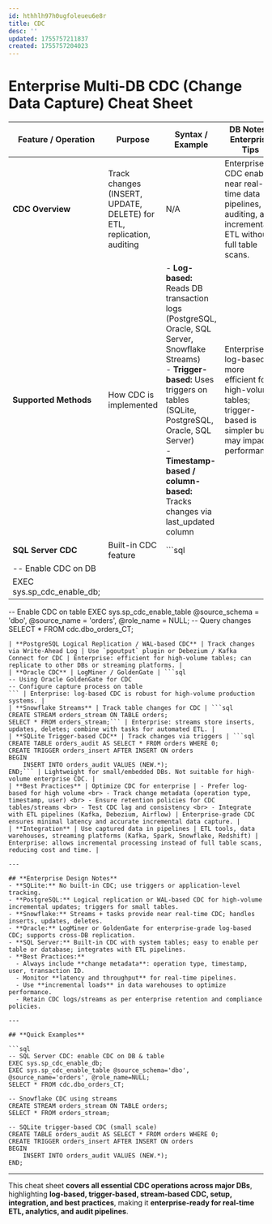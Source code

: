```yaml
---
id: hthhlh97h0ugfoleueu6e8r
title: CDC
desc: ''
updated: 1755757211837
created: 1755757204023
---
```


# **Enterprise Multi-DB CDC (Change Data Capture) Cheat Sheet**

| Feature / Operation           | Purpose                                                               | Syntax / Example                                                                                                                                                                                                                                                             | DB Notes / Enterprise Tips                                                                                           |
| ----------------------------- | --------------------------------------------------------------------- | ---------------------------------------------------------------------------------------------------------------------------------------------------------------------------------------------------------------------------------------------------------------------------- | -------------------------------------------------------------------------------------------------------------------- |
| **CDC Overview**              | Track changes (INSERT, UPDATE, DELETE) for ETL, replication, auditing | N/A                                                                                                                                                                                                                                                                          | Enterprise: CDC enables near real-time data pipelines, auditing, and incremental ETL without full table scans.       |
| **Supported Methods**         | How CDC is implemented                                                | - **Log-based:** Reads DB transaction logs (PostgreSQL, Oracle, SQL Server, Snowflake Streams) <br> - **Trigger-based:** Uses triggers on tables (SQLite, PostgreSQL, Oracle, SQL Server) <br> - **Timestamp-based / column-based:** Tracks changes via last\_updated column | Enterprise: log-based is more efficient for high-volume tables; trigger-based is simpler but may impact performance. |
| **SQL Server CDC**            | Built-in CDC feature                                                  | \`\`\`sql                                                                                                                                                                                                                                                                    |                                                                                                                      |
| -- Enable CDC on DB           |                                                                       |                                                                                                                                                                                                                                                                              |                                                                                                                      |
| EXEC sys.sp\_cdc\_enable\_db; |                                                                       |                                                                                                                                                                                                                                                                              |                                                                                                                      |

\-- Enable CDC on table
EXEC sys.sp\_cdc\_enable\_table
@source\_schema = 'dbo',
@source\_name = 'orders',
@role\_name = NULL;
\-- Query changes
SELECT \* FROM cdc.dbo\_orders\_CT;

````| Enterprise: monitors table changes, captures metadata (operation, timestamp, etc.). |
| **PostgreSQL Logical Replication / WAL-based CDC** | Track changes via Write-Ahead Log | Use `pgoutput` plugin or Debezium / Kafka Connect for CDC | Enterprise: efficient for high-volume tables; can replicate to other DBs or streaming platforms. |
| **Oracle CDC** | LogMiner / GoldenGate | ```sql
-- Using Oracle GoldenGate for CDC
-- Configure capture process on table
``` | Enterprise: log-based CDC is robust for high-volume production systems. |
| **Snowflake Streams** | Track table changes for CDC | ```sql
CREATE STREAM orders_stream ON TABLE orders; 
SELECT * FROM orders_stream;``` | Enterprise: streams store inserts, updates, deletes; combine with tasks for automated ETL. |
| **SQLite Trigger-based CDC** | Track changes via triggers | ```sql
CREATE TABLE orders_audit AS SELECT * FROM orders WHERE 0;
CREATE TRIGGER orders_insert AFTER INSERT ON orders
BEGIN
    INSERT INTO orders_audit VALUES (NEW.*);
END;``` | Lightweight for small/embedded DBs. Not suitable for high-volume enterprise CDC. |
| **Best Practices** | Optimize CDC for enterprise | - Prefer log-based for high volume <br> - Track change metadata (operation type, timestamp, user) <br> - Ensure retention policies for CDC tables/streams <br> - Test CDC lag and consistency <br> - Integrate with ETL pipelines (Kafka, Debezium, Airflow) | Enterprise-grade CDC ensures minimal latency and accurate incremental data capture. |
| **Integration** | Use captured data in pipelines | ETL tools, data warehouses, streaming platforms (Kafka, Spark, Snowflake, Redshift) | Enterprise: allows incremental processing instead of full table scans, reducing cost and time. |

---

## **Enterprise Design Notes**
- **SQLite:** No built-in CDC; use triggers or application-level tracking.  
- **PostgreSQL:** Logical replication or WAL-based CDC for high-volume incremental updates; triggers for small tables.  
- **Snowflake:** Streams + tasks provide near real-time CDC; handles inserts, updates, deletes.  
- **Oracle:** LogMiner or GoldenGate for enterprise-grade log-based CDC; supports cross-DB replication.  
- **SQL Server:** Built-in CDC with system tables; easy to enable per table or database; integrates with ETL pipelines.  
- **Best Practices:**  
  - Always include **change metadata**: operation type, timestamp, user, transaction ID.  
  - Monitor **latency and throughput** for real-time pipelines.  
  - Use **incremental loads** in data warehouses to optimize performance.  
  - Retain CDC logs/streams as per enterprise retention and compliance policies.  

---

## **Quick Examples**

```sql
-- SQL Server CDC: enable CDC on DB & table
EXEC sys.sp_cdc_enable_db;
EXEC sys.sp_cdc_enable_table @source_schema='dbo', @source_name='orders', @role_name=NULL;
SELECT * FROM cdc.dbo_orders_CT;

-- Snowflake CDC using streams
CREATE STREAM orders_stream ON TABLE orders;
SELECT * FROM orders_stream;

-- SQLite trigger-based CDC (small scale)
CREATE TABLE orders_audit AS SELECT * FROM orders WHERE 0;
CREATE TRIGGER orders_insert AFTER INSERT ON orders
BEGIN
    INSERT INTO orders_audit VALUES (NEW.*);
END;
````

---

This cheat sheet **covers all essential CDC operations across major DBs**, highlighting **log-based, trigger-based, stream-based CDC, setup, integration, and best practices**, making it **enterprise-ready for real-time ETL, analytics, and audit pipelines**.
